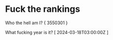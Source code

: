 # Fuck the rankings

Who the hell am I?
{ 3550301 }

What fucking year is it?
[ 2024-03-18T03:00:00Z ]
